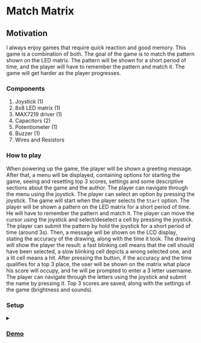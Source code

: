 # Match Matrix

## Motivation
I always enjoy games that require quick reaction and good memory. This game is a combination of both. The goal of the game is to match the pattern shown on the LED matrix. The pattern will be shown for a short period of time, and the player will have to remember the pattern and match it. The game will get harder as the player progresses.

### Components
1. Joystick (1)
2. 8x8 LED matrix (1)
3. MAX7219 driver (1)
4. Capacitors (2)
5. Potentiometer (1)
6. Buzzer (1)
6. Wires and Resistors

### How to play
When powering up the game, the player will be shown a greeting message. After that, a menu will be displayed, containing options for starting the game, seeing and resetting top 3 scores, settings and some descriptive sections about the game and the author. The player can navigate through the menu using the joystick. The player can select an option by pressing the joystick. The game will start when the player selects the `Start` option. The player will be shown a pattern on the LED matrix for a short period of time. He will have to remember the pattern and match it. The player can move the cursor using the joystick and select/deselect a cell by pressing the joystick. The player can submit the pattern by hold the joystick for a short period of time (around 3s). Then, a message will be shown on the LCD display, stating the accuracy of the drawing, along with the time it took. The drawing will show the player the result: a fast blinking cell means that the cell should have been selected, a slow blinking cell depicts a wrong selected one, and a lit cell means a hit. After pressing the button, if the accuracy and the time qualifies for a top 3 place, the user will be shown on the matrix what place his score will occupy, and he will pe prompted to enter a 3 letter username. The player can navigate through the letters using the joystick and submit the name by pressing it. Top 3 scores are saved, along with the settings of the game (brightness and sounds).

### Setup
<details>
<summary></summary>

![Setup](setup.jpg)
</details>

### [Demo](https://www.youtube.com/watch?v=2hp2ziISHN0)